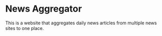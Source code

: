 News Aggregator
===============
This is a website that aggregates daily news articles from multiple news sites to one place.